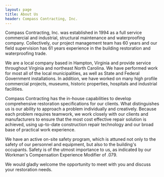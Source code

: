 ```yaml
--- 
layout: page
title: About Us
header: Compass Contracting, Inc.
---
```


Compass Contracting, Inc. was established in 1994 as a full service commercial and industrial, structural maintenance and waterproofing company. Collectively, our project management team has 60 years and our field supervision has 61 years experience in the building restoration and waterproofing trade.

We are a local company based in Hampton, Virginia and provide service throughout Virginia and northeast North Carolina. We have performed work for most all of the local municipalities, as well as State and Federal Government installations. In addition, we have worked on many high profile commercial projects, museums, historic properties, hospitals and industrial facilities.

Compass Contracting has the in-house capabilities to develop comprehensive restoration specifications for our clients. What distinguishes us is our ability to approach a problem individually and creatively. Because each problem requires teamwork, we work closely with our clients and manufacturers to ensure that the most cost effective repair solution is achieved, using up-to-date construction repair technology and our broad base of practical work experience.

We have an active on-site safety program, which is attuned not only to the safety of our personnel and equipment, but also to the building's occupants. Safety is of the utmost importance to us, as indicated by our Workman's Compensation Experience Modifier of .079.

We would gladly welcome the opportunity to meet with you and discuss your restoration needs.
